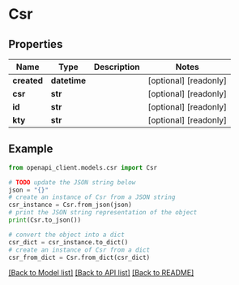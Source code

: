 # Csr


## Properties

Name | Type | Description | Notes
------------ | ------------- | ------------- | -------------
**created** | **datetime** |  | [optional] [readonly] 
**csr** | **str** |  | [optional] [readonly] 
**id** | **str** |  | [optional] [readonly] 
**kty** | **str** |  | [optional] [readonly] 

## Example

```python
from openapi_client.models.csr import Csr

# TODO update the JSON string below
json = "{}"
# create an instance of Csr from a JSON string
csr_instance = Csr.from_json(json)
# print the JSON string representation of the object
print(Csr.to_json())

# convert the object into a dict
csr_dict = csr_instance.to_dict()
# create an instance of Csr from a dict
csr_from_dict = Csr.from_dict(csr_dict)
```
[[Back to Model list]](../README.md#documentation-for-models) [[Back to API list]](../README.md#documentation-for-api-endpoints) [[Back to README]](../README.md)


